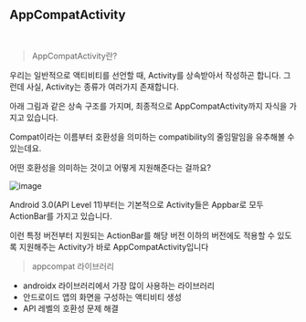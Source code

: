 ## AppCompatActivity 

<br>

>AppCompatActivity란?

우리는 일반적으로 액티비티를 선언할 때, Activity를 상속받아서 작성하곤 합니다. 그런데 사실, Activity는 종류가 여러가지 존재합니다. 

아래 그림과 같은 상속 구조를 가지며, 최종적으로 AppCompatActivity까지 자식을 가지고 있습니다. 

Compat이라는 이름부터 호환성을 의미하는 compatibility의 줄임말임을 유추해볼 수 있는데요.

어떤 호환성을 의미하는 것이고 어떻게 지원해준다는 걸까요?

![image](https://user-images.githubusercontent.com/84930748/230456798-1f72fb54-12db-4816-a10a-fa9dd8ce711f.png)


Android 3.0(API Level 11)부터는 기본적으로 Activity들은 Appbar로 모두 ActionBar를 가지고 있습니다. 

이런 특정 버전부터 지원되는 ActionBar를 해당 버전 이하의 버전에도 적용할 수 있도록 지원해주는 Activity가 바로 AppCompatActivity입니다

>appcompat 라이브러리
 - androidx 라이브러리에서 가장 많이 사용하는 라이브러리
 - 안드로이드 앱의 화면을 구성하는 액티비티 생성
 - API 레벨의 호환성 문제 해결
